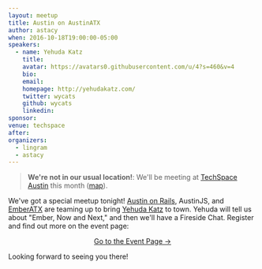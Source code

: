```yaml
---
layout: meetup
title: Austin on AustinATX
author: astacy
when: 2016-10-18T19:00:00-05:00
speakers:
  - name: Yehuda Katz
    title:
    avatar: https://avatars0.githubusercontent.com/u/4?s=460&v=4
    bio:
    email:
    homepage: http://yehudakatz.com/
    twitter: wycats
    github: wycats
    linkedin:
sponsor:
venue: techspace
after:
organizers:
  - lingram
  - astacy
---
```


> **We're not in our usual location!**: We'll be meeting at [TechSpace Austin](https://www.techspace.com/spaces/austin/cbd/) this month ([map](http://maps.google.com/?q=98%20San%20Jacinto%20Blvd.%20Austin,%20TX,%2078701)).

We've got a special meetup tonight! [Austin on Rails](http://www.austinonrails.org/), AustinJS, and [EmberATX](http://www.meetup.com/Ember-ATX/) are teaming up to bring [Yehuda Katz](http://yehudakatz.com/) to town. Yehuda will tell us about "Ember, Now and Next," and then we'll have a Fireside Chat. Register and find out more on the event page:

<div style="text-align: center;">
  <a style="display: inline-block;"
     class="ajs-box"
     href="https://www.eventbrite.com/e/austin-on-austinatx-featuring-yehuda-katz-tickets-27748133414">Go to the Event Page &rarr;</a>
</div>

Looking forward to seeing you there!
